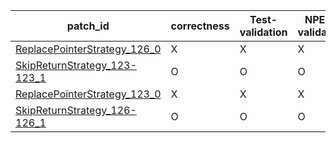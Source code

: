  | patch_id |correctness |Test-validation |NPEX-validation |
 |--- | --- | --- | --- | 
 | [ReplacePointerStrategy_126_0](./patches/ReplacePointerStrategy_126_0/patch.java#L127) | X | X | X | 
 | [SkipReturnStrategy_123-123_1](./patches/SkipReturnStrategy_123-123_1/patch.java#L124) | O | O | O | 
 | [ReplacePointerStrategy_123_0](./patches/ReplacePointerStrategy_123_0/patch.java#L124) | X | X | X | 
 | [SkipReturnStrategy_126-126_1](./patches/SkipReturnStrategy_126-126_1/patch.java#L126) | O | O | O | 
